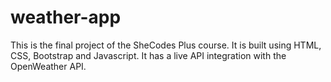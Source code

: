 # weather-app
This is the final project of the SheCodes Plus course. It is built using HTML, CSS, Bootstrap and Javascript. It has a live API integration with the OpenWeather API.
